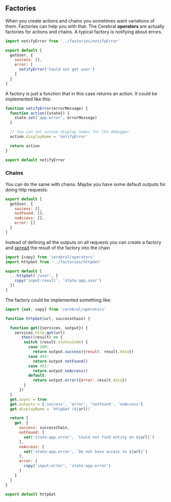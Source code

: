 ## Factories

When you create actions and chains you sometimes want variations of them. Factories can help you with that. The Cerebral **operators** are actually factories for actions and chains. A typical factory is notifying about errors.

```javascript
import notifyError from '../factories/notifyError'

export default [
  getUser, {
    success: [],
    error: [
      notifyError('Could not get user')
    ]
  }
]
```

A factory is just a function that in this case returns an action. It could be implemented like this:

```javascript
function notifyError(errorMessage) {
  function action({state}) {
    state.set('app.error', errorMessage)
  }

  // You can set custom display names for the debugger
  action.displayName = 'notifyError'

  return action
}

export default notifyError
```

### Chains
You can do the same with chains. Maybe you have some default outputs for doing http requests:

```javascript
export default [
  getUser, {
    success: [],
    notFound: [],
    noAccess: [],
    error: []
  }
]
```

Instead of defining all the outputs on all requests you can create a factory and [spread](https://developer.mozilla.org/de/docs/Web/JavaScript/Reference/Operators/Spread_operator) the result of the factory into the chain

```javascript
import {copy} from 'cerebral/operators'
import httpGet from '../factories/httpGet'

export default [
  ...httpGet('/user', [
    copy('input:result', 'state:app.user')
  ])
]
```

The factory could be implemented something like:

```javascript
import {set, copy} from 'cerebral/operators'

function httpGet(url, successChain) {

  function get({services, output}) {
    services.http.get(url)
      .then((result) => {
        switch (result.statusCode) {
          case 200:
            return output.success({result: result.data})
          case 404:
            return output.notFound()
          case 401:
            return output.noAccess()
          default:
            return output.error({error: result.data})
        }
      })
  }
  get.async = true
  get.outputs = ['success', 'error', 'notFound', 'noAccess']
  get.displayName = `httpGet (${url})`

  return [
    get, {
      success: successChain,
      notFound: [
        set('state:app.error', `Could not find entity on ${url}`)
      ],
      noAccess: [
        set('state:app.error', `Do not have access to ${url}`)
      ],
      error: [
        copy('input:error', 'state:app.error')
      ]
    }
  ]
}

export default httpGet
```
